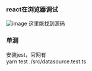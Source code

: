 ### react在浏览器调试
![image](https://github.com/yincongcyincong/reading/assets/24344673/4ec18985-0851-439b-b9c5-c9ccca1d1402)
这里能找到源码

### 单测
安装jest，官网有    
yarn test ./src/datasource.test.ts     
